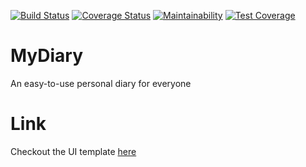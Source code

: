 [![Build Status](https://travis-ci.org/bukolabisuga/MyDiary.svg?branch=server)](https://travis-ci.org/bukolabisuga/MyDiary)
[![Coverage Status](https://coveralls.io/repos/github/bukolabisuga/MyDiary/badge.svg?branch=server)](https://coveralls.io/github/bukolabisuga/MyDiary?branch=server)
[![Maintainability](https://api.codeclimate.com/v1/badges/ddf57478118bb28bff13/maintainability)](https://codeclimate.com/github/bukolabisuga/MyDiary/maintainability)
[![Test Coverage](https://api.codeclimate.com/v1/badges/ddf57478118bb28bff13/test_coverage)](https://codeclimate.com/github/bukolabisuga/MyDiary/test_coverage)

# MyDiary
An easy-to-use personal diary for everyone

# Link
Checkout the UI template [here](https://bukolabisuga.github.io/MyDiary/UI)